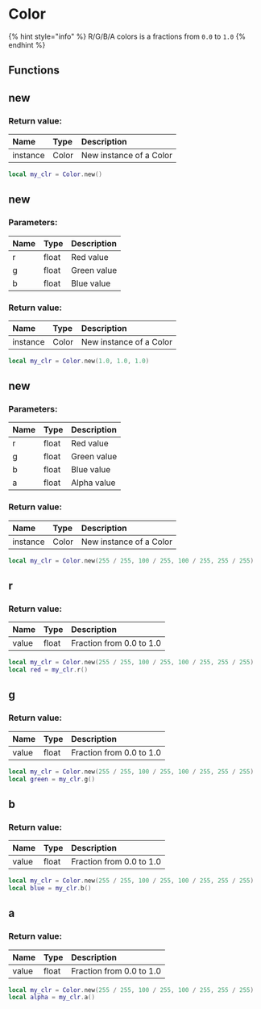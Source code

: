 # Color

{% hint style="info" %}
R/G/B/A colors is a fractions from `0.0` to `1.0`
{% endhint %}

## Functions

## new

### Return value:

| Name | Type | Description |
| :--- | :--- | :--- |
| instance | Color | New instance of a Color |

```lua
local my_clr = Color.new()
```

## new

### Parameters:

| Name | Type | Description |
| :--- | :--- | :--- |
| r | float | Red value |
| g | float | Green value |
| b | float | Blue value |

### Return value:

| Name | Type | Description |
| :--- | :--- | :--- |
| instance | Color | New instance of a Color |

```lua
local my_clr = Color.new(1.0, 1.0, 1.0)
```

## new

### Parameters:

| Name | Type | Description |
| :--- | :--- | :--- |
| r | float | Red value |
| g | float | Green value |
| b | float | Blue value |
| a | float | Alpha value |

### Return value:

| Name | Type | Description |
| :--- | :--- | :--- |
| instance | Color | New instance of a Color |

```lua
local my_clr = Color.new(255 / 255, 100 / 255, 100 / 255, 255 / 255)
```

## r

### Return value:

| Name | Type | Description |
| :--- | :--- | :--- |
| value | float | Fraction from 0.0 to 1.0 |

```lua
local my_clr = Color.new(255 / 255, 100 / 255, 100 / 255, 255 / 255)
local red = my_clr.r()
```

## g

### Return value:

| Name | Type | Description |
| :--- | :--- | :--- |
| value | float | Fraction from 0.0 to 1.0 |

```lua
local my_clr = Color.new(255 / 255, 100 / 255, 100 / 255, 255 / 255)
local green = my_clr.g()
```

## b

### Return value:

| Name | Type | Description |
| :--- | :--- | :--- |
| value | float | Fraction from 0.0 to 1.0 |

```lua
local my_clr = Color.new(255 / 255, 100 / 255, 100 / 255, 255 / 255)
local blue = my_clr.b()
```

## a

### Return value:

| Name | Type | Description |
| :--- | :--- | :--- |
| value | float | Fraction from 0.0 to 1.0 |

```lua
local my_clr = Color.new(255 / 255, 100 / 255, 100 / 255, 255 / 255)
local alpha = my_clr.a()
```

